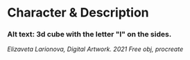 # Character & Description
### Alt text: 3d cube with the letter "I" on the sides.

*Elizaveta Larionova, Digital Artwork. 2021*
*Free obj, procreate*
